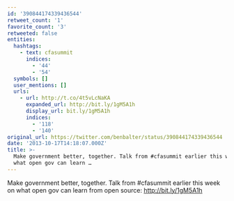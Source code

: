 ```yaml
---
id: '390844174339436544'
retweet_count: '1'
favorite_count: '3'
retweeted: false
entities:
  hashtags:
    - text: cfasummit
      indices:
        - '44'
        - '54'
  symbols: []
  user_mentions: []
  urls:
    - url: http://t.co/4t5vLcNaKA
      expanded_url: http://bit.ly/1gM5A1h
      display_url: bit.ly/1gM5A1h
      indices:
        - '118'
        - '140'
original_url: https://twitter.com/benbalter/status/390844174339436544
date: '2013-10-17T14:18:07.000Z'
title: >-
  Make government better, together. Talk from #cfasummit earlier this week on
  what open gov can learn …
---
```


Make government better, together. Talk from #cfasummit earlier this week on what open gov can learn from open source: http://bit.ly/1gM5A1h